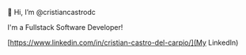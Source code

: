 👋 Hi, I’m @cristiancastrodc

I'm a Fullstack Software Developer!

[https://www.linkedin.com/in/cristian-castro-del-carpio/](My LinkedIn)

<!---
- 👀 I’m interested in ...
- 🌱 I’m currently learning ...
- 💞️ I’m looking to collaborate on ...
- 📫 How to reach me ...
--->

<!---
cristiancastrodc/cristiancastrodc is a ✨ special ✨ repository because its `README.md` (this file) appears on your GitHub profile.
You can click the Preview link to take a look at your changes.
--->

